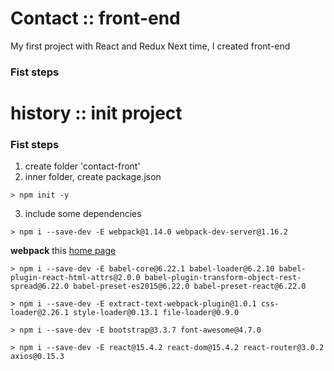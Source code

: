# Contact :: front-end
My first project with React and Redux
Next time, I created front-end

### Fist steps


# history :: init project

### Fist steps
1. create folder 'contact-front'
2. inner folder, create package.json

```
> npm init -y
```
3. include some dependencies

```
> npm i --save-dev -E webpack@1.14.0 webpack-dev-server@1.16.2
```

**webpack** this [home page](http://webpack.github.io/)

```
> npm i --save-dev -E babel-core@6.22.1 babel-loader@6.2.10 babel-plugin-react-html-attrs@2.0.0 babel-plugin-transform-object-rest-spread@6.22.0 babel-preset-es2015@6.22.0 babel-preset-react@6.22.0
```

```
> npm i --save-dev -E extract-text-webpack-plugin@1.0.1 css-loader@2.26.1 style-loader@0.13.1 file-loader@0.9.0
```

```
> npm i --save-dev -E bootstrap@3.3.7 font-awesome@4.7.0
```

```
> npm i --save-dev -E react@15.4.2 react-dom@15.4.2 react-router@3.0.2 axios@0.15.3
```